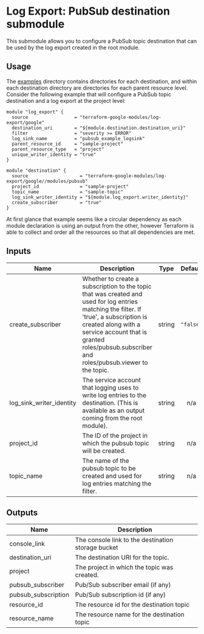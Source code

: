 # Log Export: PubSub destination submodule

This submodule allows you to configure a PubSub topic destination that
can be used by the log export created in the root module.

## Usage

The [examples](../../examples) directory contains directories for each destination, and within each destination directory are directories for each parent resource level. Consider the following
example that will configure a PubSub topic destination and a log export at the project level:

```hcl
module "log_export" {
  source                 = "terraform-google-modules/log-export/google"
  destination_uri        = "${module.destination.destination_uri}"
  filter                 = "severity >= ERROR"
  log_sink_name          = "pubsub_example_logsink"
  parent_resource_id     = "sample-project"
  parent_resource_type   = "project"
  unique_writer_identity = "true"
}

module "destination" {
  source                   = "terraform-google-modules/log-export/google//modules/pubsub"
  project_id               = "sample-project"
  topic_name               = "sample-topic"
  log_sink_writer_identity = "${module.log_export.writer_identity}"
  create_subscriber        = "true"
}
```

At first glance that example seems like a circular dependency as each module declaration is
using an output from the other, however Terraform is able to collect and order all the resources
so that all dependencies are met.

[^]: (autogen_docs_start)

## Inputs

| Name | Description | Type | Default | Required |
|------|-------------|:----:|:-----:|:-----:|
| create\_subscriber | Whether to create a subscription to the topic that was created and used for log entries matching the filter. If 'true', a subscription is created along with a service account that is granted roles/pubsub.subscriber and roles/pubsub.viewer to the topic. | string | `"false"` | no |
| log\_sink\_writer\_identity | The service account that logging uses to write log entries to the destination. (This is available as an output coming from the root module). | string | n/a | yes |
| project\_id | The ID of the project in which the pubsub topic will be created. | string | n/a | yes |
| topic\_name | The name of the pubsub topic to be created and used for log entries matching the filter. | string | n/a | yes |

## Outputs

| Name | Description |
|------|-------------|
| console\_link | The console link to the destination storage bucket |
| destination\_uri | The destination URI for the topic. |
| project | The project in which the topic was created. |
| pubsub\_subscriber | Pub/Sub subscriber email (if any) |
| pubsub\_subscription | Pub/Sub subscription id (if any) |
| resource\_id | The resource id for the destination topic |
| resource\_name | The resource name for the destination topic |

[^]: (autogen_docs_end)
